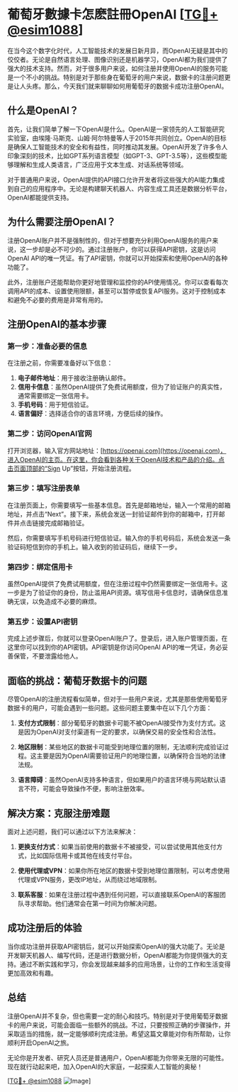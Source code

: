 # 葡萄牙數據卡怎麽註冊OpenAI [[TG💪+ @esim1088](https://t.me/s/esim1088)]

在当今这个数字化时代，人工智能技术的发展日新月异，而OpenAI无疑是其中的佼佼者。无论是自然语言处理、图像识别还是机器学习，OpenAI都为我们提供了强大的技术支持。然而，对于很多用户来说，如何注册并使用OpenAI的服务可能是一个不小的挑战。特别是对于那些身在葡萄牙的用户来说，数据卡的注册问题更是让人头疼。那么，今天我们就来聊聊如何用葡萄牙的数据卡成功注册OpenAI。

## 什么是OpenAI？

首先，让我们简单了解一下OpenAI是什么。OpenAI是一家领先的人工智能研究实验室，由埃隆·马斯克、山姆·阿尔特曼等人于2015年共同创立。OpenAI的目标是确保人工智能技术的安全和有益性，同时推动其发展。OpenAI开发了许多令人印象深刻的技术，比如GPT系列语言模型（如GPT-3、GPT-3.5等），这些模型能够理解和生成人类语言，广泛应用于文本生成、对话系统等领域。

对于普通用户来说，OpenAI提供的API接口允许开发者将这些强大的AI能力集成到自己的应用程序中。无论是构建聊天机器人、内容生成工具还是数据分析平台，OpenAI都能提供支持。

## 为什么需要注册OpenAI？

注册OpenAI账户并不是强制性的，但对于想要充分利用OpenAI服务的用户来说，这一步却是必不可少的。通过注册账户，你可以获得API密钥，这是访问OpenAI API的唯一凭证。有了API密钥，你就可以开始探索和使用OpenAI的各种功能了。

此外，注册账户还能帮助你更好地管理和监控你的API使用情况。你可以查看每次调用API的成本、设置使用限额，甚至可以暂停或恢复API服务。这对于控制成本和避免不必要的费用是非常有用的。

## 注册OpenAI的基本步骤

### 第一步：准备必要的信息

在注册之前，你需要准备好以下信息：

1. **电子邮件地址**：用于接收注册确认邮件。
2. **信用卡信息**：虽然OpenAI提供了免费试用额度，但为了验证账户的真实性，通常需要绑定一张信用卡。
3. **手机号码**：用于短信验证。
4. **语言偏好**：选择适合你的语言环境，方便后续的操作。

### 第二步：访问OpenAI官网

打开浏览器，输入官方网站地址：[https://openai.com](https://openai.com)，进入OpenAI的主页。在这里，你会看到各种关于OpenAI技术和产品的介绍。点击页面顶部的“Sign Up”按钮，开始注册流程。

### 第三步：填写注册表单

在注册页面上，你需要填写一些基本信息。首先是邮箱地址，输入一个常用的邮箱地址，并点击“Next”。接下来，系统会发送一封验证邮件到你的邮箱中，打开邮件并点击链接完成邮箱验证。

然后，你需要填写手机号码进行短信验证。输入你的手机号码后，系统会发送一条验证码短信到你的手机上。输入收到的验证码后，继续下一步。

### 第四步：绑定信用卡

虽然OpenAI提供了免费试用额度，但在注册过程中仍然需要绑定一张信用卡。这一步是为了验证你的身份，防止滥用API资源。填写信用卡信息时，请确保信息准确无误，以免造成不必要的麻烦。

### 第五步：设置API密钥

完成上述步骤后，你就可以登录OpenAI账户了。登录后，进入账户管理页面，在这里你可以找到你的API密钥。API密钥是你访问OpenAI API的唯一凭证，务必妥善保管，不要泄露给他人。

## 面临的挑战：葡萄牙数据卡的问题

尽管OpenAI的注册流程看似简单，但对于一些用户来说，尤其是那些使用葡萄牙数据卡的用户，可能会遇到一些问题。这些问题主要集中在以下几个方面：

1. **支付方式限制**：部分葡萄牙的数据卡可能不被OpenAI接受作为支付方式。这是因为OpenAI对支付渠道有一定的要求，以确保交易的安全性和合法性。
   
2. **地区限制**：某些地区的数据卡可能受到地理位置的限制，无法顺利完成验证过程。这主要是因为OpenAI需要验证用户的地理位置，以确保符合当地的法律法规。

3. **语言障碍**：虽然OpenAI支持多种语言，但如果用户的语言环境与网站默认语言不符，可能会导致操作不便，影响注册效率。

## 解决方案：克服注册难题

面对上述问题，我们可以通过以下方法来解决：

1. **更换支付方式**：如果当前使用的数据卡不被接受，可以尝试使用其他支付方式，比如国际信用卡或其他在线支付平台。

2. **使用代理或VPN**：如果你所在地区的数据卡受到地理位置限制，可以考虑使用代理或VPN服务，更改IP地址，从而绕过地域限制。

3. **联系客服**：如果在注册过程中遇到任何问题，可以直接联系OpenAI的客服团队寻求帮助。他们通常会在第一时间为你解决问题。

## 成功注册后的体验

当你成功注册并获取API密钥后，就可以开始探索OpenAI的强大功能了。无论是开发聊天机器人、编写代码，还是进行数据分析，OpenAI都能为你提供强大的支持。通过不断实践和学习，你会发现越来越多的应用场景，让你的工作和生活变得更加高效和有趣。

## 总结

注册OpenAI并不复杂，但也需要一定的耐心和技巧。特别是对于使用葡萄牙数据卡的用户来说，可能会面临一些额外的挑战。不过，只要按照正确的步骤操作，并采取适当的措施，就一定能够顺利完成注册。希望这篇文章能对你有所帮助，让你顺利开启OpenAI之旅。

无论你是开发者、研究人员还是普通用户，OpenAI都能为你带来无限的可能性。现在就行动起来吧，加入OpenAI的大家庭，一起探索人工智能的奥秘！

[[TG💪+ @esim1088](https://t.me/s/esim1088) ![Image](https://i.postimg.cc/4NQfJmqS/Snipaste-2025-05-13-00-14-12.png)]